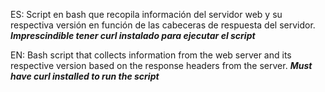 ES: Script en bash que recopila información del servidor web y su respectiva versión en función de las cabeceras de respuesta del servidor. 
***Imprescindible tener curl instalado para ejecutar el script***


EN: Bash script that collects information from the web server and its respective version based on the response headers from the server.
***Must have curl installed to run the script***
